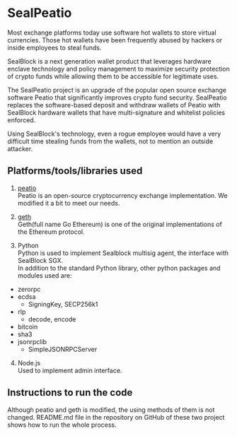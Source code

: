 # SealPeatio

Most exchange platforms today use software hot wallets to store virtual currencies. Those hot wallets have been frequently abused by hackers or inside employees to steal funds.

SealBlock is a next generation wallet product that leverages hardware enclave technology and policy management to maximize security protection of crypto funds while allowing them to be accessible for legitimate uses.

The SealPeatio project is an upgrade of the popular open source exchange software Peatio that significantly improves crypto fund security. SealPeatio replaces the software-based deposit and withdraw wallets of Peatio with SealBlock hardware wallets that have multi-signature and whitelist policies enforced.

Using SealBlock's technology, even a rogue employee would have a very difficult time stealing funds from the wallets, not to mention an outside attacker.

## Platforms/tools/libraries used

1. [peatio](https://github.com/InfraexDev/peatio "peatio")  
Peatio is an open-source cryptocurrency exchange implementation. We modified it a bit to meet our needs.

2. [geth](https://geth.ethereum.org/ "geth")  
Geth(full name Go Ethereum) is one of the original implementations of the Ethereum protocol.

3. Python  
Python is used to implement Sealblock multisig agent, the interface with SealBlock SGX.  
In addition to the standard Python library, other python packages and modules used are:  
  * zerorpc
  * ecdsa
    * SigningKey, SECP256k1
  * rlp
    * decode, encode
  * bitcoin
  * sha3
  * jsonrpclib
    * SimpleJSONRPCServer

4. Node.js  
Used to implement admin interface.

## Instructions to run the code

Although peatio and geth is modified, the using methods of them is not changed. README.md file in the repository on GitHub of these two project shows how to run the whole process.


